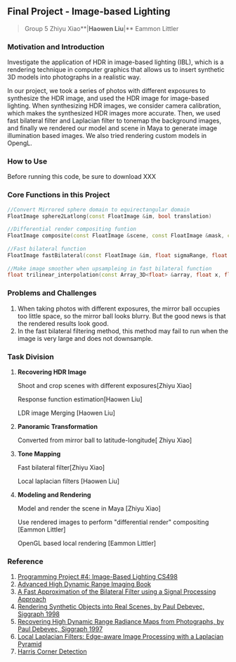 ## Final Project - Image-based Lighting
> Group 5   Zhiyu Xiao**|**Haowen Liu**|** Eammon Littler

### Motivation and Introduction 

Investigate the application of HDR in image-based lighting (IBL), which is a rendering technique in computer graphics that allows us to insert synthetic 3D models into photographs in a realistic way.

In our project, we took a series of photos with different exposures to synthesize the HDR image, and used the HDR image for image-based lighting. When synthesizing HDR images, we consider camera calibration, which makes the synthesized HDR images more accurate. Then, we used fast bilateral filter and Laplacian filter to tonemap the background images, and finally we rendered our model and scene in Maya to generate image illumination based images. We also tried rendering custom models in OpengL.

### How to Use

Before running this code, be sure to download XXX

### Core Functions in this Project

```c++
//Convert Mirrored sphere domain to equirectangular domain
FloatImage sphere2Latlong(const FloatImage &im, bool translation)
  
//Differential render compositing funtion
FloatImage composite(const FloatImage &scene, const FloatImage &mask, const FloatImage &withObj, const FloatImage &withoutObj, const float c)
  
//Fast bilateral function
FloatImage fastBilateral(const FloatImage &im, float sigmaRange, float sigmaDomain, int truncateDomain, float samplingD, float samplingR)
  
//Make image smoother when upsampleing in fast bilateral function
float trilinear_interpolation(const Array_3D<float> &array, float x, float y, float z)
```



### Problems and Challenges

1. When taking photos with different exposures, the mirror ball occupies too little space, so the mirror ball looks blurry. But the good news is that the rendered results look good.
2. In the fast bilateral filtering method, this method may fail to run when the image is very large and does not downsample.





### Task Division

1. **Recovering HDR Image**

   Shoot and crop scenes with different exposures[Zhiyu Xiao]

   Response function estimation[Haowen Liu]

   LDR image Merging [Haowen Liu]

2. **Panoramic Transformation**

   Converted from mirror ball to latitude-longitude[ Zhiyu Xiao]

3. **Tone Mapping**

   Fast bilateral filter[Zhiyu Xiao]

   Local laplacian filters [Haowen Liu]

4. **Modeling and Rendering**

   Model and render the scene in Maya [Zhiyu Xiao]

   Use rendered images to perform "differential render" compositing [Eammon Littler]

   OpenGL based local rendering [Eammon Littler]

### Reference

1. [Programming Project #4: Image-Based Lighting CS498](https://courses.engr.illinois.edu/cs498dh3/fa2014/projects/ibl/ComputationalPhotography_ProjectIBL.html)
2. [Advanced High Dynamic Range Imaging Book](http://advancedhdrbook.com/)
3. [A Fast Approximation of the Bilateral Filter using a Signal Processing Approach](http://people.csail.mit.edu/sparis/publi/2006/tr/Paris_06_Fast_Bilateral_Filter_MIT_TR.pdf)
4. [Rendering Synthetic Objects into Real Scenes, by Paul Debevec, Siggraph 1998](http://www.pauldebevec.com/Research/IBL/)
5. [Recovering High Dynamic Range Radiance Maps from Photographs, by Paul Debevec, Siggraph 1997](http://www.pauldebevec.com/Research/HDR/)
6. [Local Laplacian Filters: Edge-aware Image Processing with a Laplacian Pyramid](https://people.csail.mit.edu/sparis/publi/2015/cacm/Paris_15_Local_Laplacian_Filters.pdf)
7. [Harris Corner Detection](https://www.pauldebevec.com/Research/IBL/debevec-siggraph98.pdff)





